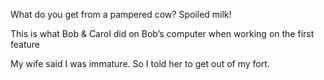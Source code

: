 
What do you get from a pampered cow? Spoiled milk!

This is what Bob & Carol did on Bob’s computer when working on the first feature

My wife said I was immature. So I told her to get out of my fort.

